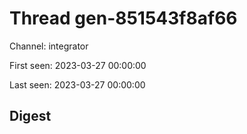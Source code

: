 # Thread gen-851543f8af66
Channel: integrator

First seen: 2023-03-27 00:00:00

Last seen: 2023-03-27 00:00:00

## Digest



